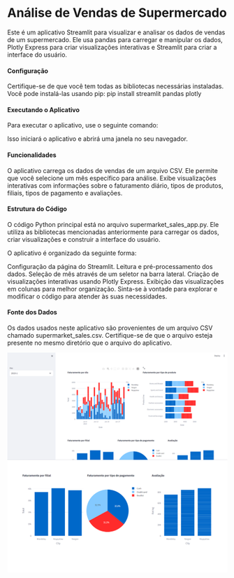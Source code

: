 
# Análise de Vendas de Supermercado

Este é um aplicativo Streamlit para visualizar e analisar os dados de vendas de um supermercado. Ele usa pandas para carregar e manipular os dados, Plotly Express para criar visualizações interativas e Streamlit para criar a interface do usuário.

#### Configuração
Certifique-se de que você tem todas as bibliotecas necessárias instaladas. Você pode instalá-las usando pip:
pip install streamlit pandas plotly


#### Executando o Aplicativo
Para executar o aplicativo, use o seguinte comando:


Isso iniciará o aplicativo e abrirá uma janela no seu navegador.

#### Funcionalidades
O aplicativo carrega os dados de vendas de um arquivo CSV.
Ele permite que você selecione um mês específico para análise.
Exibe visualizações interativas com informações sobre o faturamento diário, tipos de produtos, filiais, tipos de pagamento e avaliações.

#### Estrutura do Código
O código Python principal está no arquivo supermarket_sales_app.py. Ele utiliza as bibliotecas mencionadas anteriormente para carregar os dados, criar visualizações e construir a interface do usuário.

O aplicativo é organizado da seguinte forma:

Configuração da página do Streamlit.
Leitura e pré-processamento dos dados.
Seleção de mês através de um seletor na barra lateral.
Criação de visualizações interativas usando Plotly Express.
Exibição das visualizações em colunas para melhor organização.
Sinta-se à vontade para explorar e modificar o código para atender às suas necessidades.

#### Fonte dos Dados
Os dados usados neste aplicativo são provenientes de um arquivo CSV chamado supermarket_sales.csv. Certifique-se de que o arquivo esteja presente no mesmo diretório que o arquivo do aplicativo.



![Alt text](image.png)
![Alt text](image-1.png)


